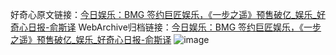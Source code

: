 好奇心原文链接：[今日娱乐：BMG 签约巨匠娱乐，《一步之遥》预售破亿_娱乐_好奇心日报-俞斯译](https://www.qdaily.com/articles/3725.html)
WebArchive归档链接：[今日娱乐：BMG 签约巨匠娱乐，《一步之遥》预售破亿_娱乐_好奇心日报-俞斯译](http://web.archive.org/web/20190623152833/https://www.qdaily.com/articles/3725.html)
![image](http://ww3.sinaimg.cn/large/007d5XDply1g3vd3r8dh3j30u04fve81)